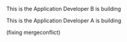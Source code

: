 This is the Application Developer B is building

 This is the Application Developer A is building
 
(fixing mergeconflict)

